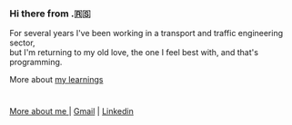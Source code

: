 ### Hi there from .:serbia:

For several years I've been working in a transport and traffic engineering sector,<br/> 
but I'm returning to my old love, the one I feel best with, and that's programming.<br/>

More about [my learnings](https://github.com/dallocort/courses-and-certifications)

# 
[More about me ](https://dachadallocort.dev)| [Gmail](mailto:dacha.dallocort@gmail.com) | [Linkedin](https://www.linkedin.com/in/dragan-majstorovi%C4%87-567802167/)

<!--
**dallocort/dallocort** is a ✨ _special_ ✨ repository because its `README.md` (this file) appears on your GitHub profile.

Here are some ideas to get you started:

- 🔭 I’m currently working on ...
- 🌱 I’m currently learning ...
- 👯 I’m looking to collaborate on ...
- 🤔 I’m looking for help with ...
- 💬 Ask me about ...
- 📫 How to reach me: ...
- 😄 Pronouns: ...
- ⚡ Fun fact: ...
-->
